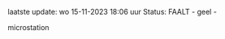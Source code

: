 laatste update: 
wo 15-11-2023 18:06   uur 
Status: FAALT - geel - 
<div class="service Y">microstation</div>